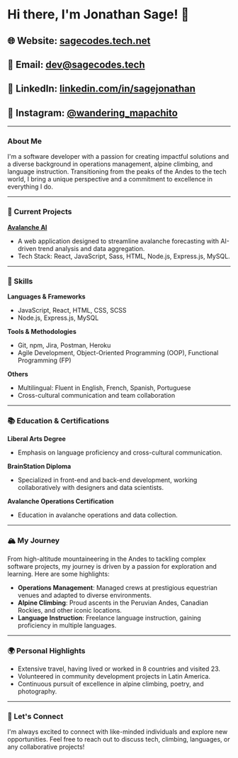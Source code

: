 # Hi there, I'm Jonathan Sage! 👋

## 🌐 Website: [sagecodes.tech.net](https://www.sagecodes.tech/)
## 📧 Email: [dev@sagecodes.tech](mailto:dev@sagecodes.tech)
## 💼 LinkedIn: [linkedin.com/in/sagejonathan](https://www.linkedin.com/in/sagejonathan/)
## 📸 Instagram: [@wandering_mapachito](https://www.instagram.com/wandering_mapachito/)

---

### About Me

I'm a software developer with a passion for creating impactful solutions and a diverse background in operations management, alpine climbing, and language instruction. Transitioning from the peaks of the Andes to the tech world, I bring a unique perspective and a commitment to excellence in everything I do.

---

### 🔭 Current Projects

**[Avalanche AI](https://github.com/your-avalanche-ai-repo)**
- A web application designed to streamline avalanche forecasting with AI-driven trend analysis and data aggregation.
- Tech Stack: React, JavaScript, Sass, HTML, Node.js, Express.js, MySQL.

---

### 🌟 Skills

**Languages & Frameworks**
- JavaScript, React, HTML, CSS, SCSS
- Node.js, Express.js, MySQL

**Tools & Methodologies**
- Git, npm, Jira, Postman, Heroku
- Agile Development, Object-Oriented Programming (OOP), Functional Programming (FP)

**Others**
- Multilingual: Fluent in English, French, Spanish, Portuguese
- Cross-cultural communication and team collaboration

---

### 📚 Education & Certifications

**Liberal Arts Degree**
- Emphasis on language proficiency and cross-cultural communication.

**BrainStation Diploma**
- Specialized in front-end and back-end development, working collaboratively with designers and data scientists.

**Avalanche Operations Certification**
- Education in avalanche operations and data collection.

---

### 🏔️ My Journey

From high-altitude mountaineering in the Andes to tackling complex software projects, my journey is driven by a passion for exploration and learning. Here are some highlights:

- **Operations Management**: Managed crews at prestigious equestrian venues and adapted to diverse environments.
- **Alpine Climbing**: Proud ascents in the Peruvian Andes, Canadian Rockies, and other iconic locations.
- **Language Instruction**: Freelance language instruction, gaining proficiency in multiple languages.

---

### 🌍 Personal Highlights

- Extensive travel, having lived or worked in 8 countries and visited 23.
- Volunteered in community development projects in Latin America.
- Continuous pursuit of excellence in alpine climbing, poetry, and photography.

---

### 💬 Let's Connect

I'm always excited to connect with like-minded individuals and explore new opportunities. Feel free to reach out to discuss tech, climbing, languages, or any collaborative projects!


